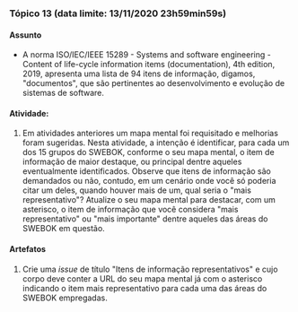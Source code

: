 ### Tópico 13 (data limite: **13/11/2020 23h59min59s**)

#### Assunto

- A norma ISO/IEC/IEEE 15289 - Systems and software engineering - Content of life-cycle information items (documentation), 
4th edition, 2019, apresenta uma lista de 94 itens de informação, digamos, "documentos", que são pertinentes ao 
desenvolvimento e evolução de sistemas de software. 
  
#### Atividade:

1. Em atividades anteriores um mapa mental foi requisitado e melhorias foram sugeridas. Nesta atividade, a intenção é identificar,
para cada um dos 15 grupos do SWEBOK, conforme o seu mapa mental, o item de informação de maior destaque,
ou principal dentre aqueles eventualmente identificados. Observe que itens de informação são demandados ou não,
contudo, em um cenário onde você só poderia citar um deles, quando houver mais de um, qual seria o "mais
representativo"? Atualize o seu mapa mental para destacar, com um asterisco, o item de informação que você
considera "mais representativo" ou "mais importante" dentre aqueles das áreas do SWEBOK em questão. 

#### Artefatos

1. Crie uma _issue_ de título "Itens de informação representativos" e cujo corpo deve conter
a URL do seu mapa mental já com o asterisco indicando o item mais representativo para cada uma das áreas do SWEBOK empregadas.
